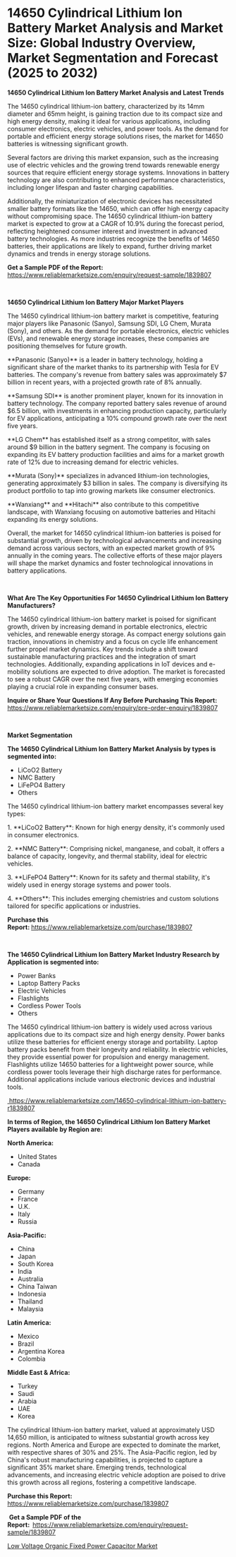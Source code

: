 <p><h1>14650 Cylindrical Lithium Ion Battery Market Analysis and Market Size: Global Industry Overview, Market Segmentation and Forecast (2025 to 2032)</h1></p><p><strong>14650 Cylindrical Lithium Ion Battery Market Analysis and Latest Trends</strong></p>
<p><p>The 14650 cylindrical lithium-ion battery, characterized by its 14mm diameter and 65mm height, is gaining traction due to its compact size and high energy density, making it ideal for various applications, including consumer electronics, electric vehicles, and power tools. As the demand for portable and efficient energy storage solutions rises, the market for 14650 batteries is witnessing significant growth.</p><p>Several factors are driving this market expansion, such as the increasing use of electric vehicles and the growing trend towards renewable energy sources that require efficient energy storage systems. Innovations in battery technology are also contributing to enhanced performance characteristics, including longer lifespan and faster charging capabilities.</p><p>Additionally, the miniaturization of electronic devices has necessitated smaller battery formats like the 14650, which can offer high energy capacity without compromising space. The 14650 cylindrical lithium-ion battery market is expected to grow at a CAGR of 10.9% during the forecast period, reflecting heightened consumer interest and investment in advanced battery technologies. As more industries recognize the benefits of 14650 batteries, their applications are likely to expand, further driving market dynamics and trends in energy storage solutions.</p></p>
<p><strong>Get a Sample PDF of the Report:&nbsp;</strong> <a href="https://www.reliablemarketsize.com/enquiry/request-sample/1839807?utm_campaign=2747&utm_medium=2&utm_source=Github&utm_content=ia&utm_term=07042025&utm_id=14650-cylindrical-lithium-ion-battery">https://www.reliablemarketsize.com/enquiry/request-sample/1839807</a></p>
<p>&nbsp;</p>
<p><strong>14650 Cylindrical Lithium Ion Battery Major Market Players</strong></p>
<p><p>The 14650 cylindrical lithium-ion battery market is competitive, featuring major players like Panasonic (Sanyo), Samsung SDI, LG Chem, Murata (Sony), and others. As the demand for portable electronics, electric vehicles (EVs), and renewable energy storage increases, these companies are positioning themselves for future growth.</p><p>**Panasonic (Sanyo)** is a leader in battery technology, holding a significant share of the market thanks to its partnership with Tesla for EV batteries. The company's revenue from battery sales was approximately $7 billion in recent years, with a projected growth rate of 8% annually.</p><p>**Samsung SDI** is another prominent player, known for its innovation in battery technology. The company reported battery sales revenue of around $6.5 billion, with investments in enhancing production capacity, particularly for EV applications, anticipating a 10% compound growth rate over the next five years.</p><p>**LG Chem** has established itself as a strong competitor, with sales around $9 billion in the battery segment. The company is focusing on expanding its EV battery production facilities and aims for a market growth rate of 12% due to increasing demand for electric vehicles.</p><p>**Murata (Sony)** specializes in advanced lithium-ion technologies, generating approximately $3 billion in sales. The company is diversifying its product portfolio to tap into growing markets like consumer electronics.</p><p>**Wanxiang** and **Hitachi** also contribute to this competitive landscape, with Wanxiang focusing on automotive batteries and Hitachi expanding its energy solutions.</p><p>Overall, the market for 14650 cylindrical lithium-ion batteries is poised for substantial growth, driven by technological advancements and increasing demand across various sectors, with an expected market growth of 9% annually in the coming years. The collective efforts of these major players will shape the market dynamics and foster technological innovations in battery applications.</p></p>
<p>&nbsp;</p>
<p><strong>What Are The Key Opportunities For 14650 Cylindrical Lithium Ion Battery Manufacturers?</strong></p>
<p><p>The 14650 cylindrical lithium-ion battery market is poised for significant growth, driven by increasing demand in portable electronics, electric vehicles, and renewable energy storage. As compact energy solutions gain traction, innovations in chemistry and a focus on cycle life enhancement further propel market dynamics. Key trends include a shift toward sustainable manufacturing practices and the integration of smart technologies. Additionally, expanding applications in IoT devices and e-mobility solutions are expected to drive adoption. The market is forecasted to see a robust CAGR over the next five years, with emerging economies playing a crucial role in expanding consumer bases.</p></p>
<p><strong>Inquire or Share Your Questions If Any Before Purchasing This Report:</strong> <a href="https://www.reliablemarketsize.com/enquiry/pre-order-enquiry/1839807?utm_campaign=2747&utm_medium=2&utm_source=Github&utm_content=ia&utm_term=07042025&utm_id=14650-cylindrical-lithium-ion-battery">https://www.reliablemarketsize.com/enquiry/pre-order-enquiry/1839807</a></p>
<p>&nbsp;</p>
<p><strong>Market Segmentation</strong></p>
<p><strong>The 14650 Cylindrical Lithium Ion Battery Market Analysis by types is segmented into:</strong></p>
<p><ul><li>LiCoO2 Battery</li><li>NMC Battery</li><li>LiFePO4 Battery</li><li>Others</li></ul></p>
<p><p>The 14650 cylindrical lithium-ion battery market encompasses several key types: </p><p>1. **LiCoO2 Battery**: Known for high energy density, it's commonly used in consumer electronics.</p><p>2. **NMC Battery**: Comprising nickel, manganese, and cobalt, it offers a balance of capacity, longevity, and thermal stability, ideal for electric vehicles.</p><p>3. **LiFePO4 Battery**: Known for its safety and thermal stability, it's widely used in energy storage systems and power tools.</p><p>4. **Others**: This includes emerging chemistries and custom solutions tailored for specific applications or industries.</p></p>
<p><strong>Purchase this Report:&nbsp;</strong><a href="https://www.reliablemarketsize.com/purchase/1839807?utm_campaign=2747&utm_medium=2&utm_source=Github&utm_content=ia&utm_term=07042025&utm_id=14650-cylindrical-lithium-ion-battery">https://www.reliablemarketsize.com/purchase/1839807</a></p>
<p>&nbsp;</p>
<p><strong>The 14650 Cylindrical Lithium Ion Battery Market Industry Research by Application is segmented into:</strong></p>
<p><ul><li>Power Banks</li><li>Laptop Battery Packs</li><li>Electric Vehicles</li><li>Flashlights</li><li>Cordless Power Tools</li><li>Others</li></ul></p>
<p><p>The 14650 cylindrical lithium-ion battery is widely used across various applications due to its compact size and high energy density. Power banks utilize these batteries for efficient energy storage and portability. Laptop battery packs benefit from their longevity and reliability. In electric vehicles, they provide essential power for propulsion and energy management. Flashlights utilize 14650 batteries for a lightweight power source, while cordless power tools leverage their high discharge rates for performance. Additional applications include various electronic devices and industrial tools.</p></p>
<p><a href="https://www.reliablemarketsize.com/14650-cylindrical-lithium-ion-battery-r1839807?utm_campaign=2747&utm_medium=2&utm_source=Github&utm_content=ia&utm_term=07042025&utm_id=14650-cylindrical-lithium-ion-battery">&nbsp;https://www.reliablemarketsize.com/14650-cylindrical-lithium-ion-battery-r1839807</a></p>
<p><strong>In terms of Region, the 14650 Cylindrical Lithium Ion Battery Market Players available by Region are:</strong></p>
<p>
    <p> <strong> North America: </strong>
        <ul>
            <li>United States</li>
            <li>Canada</li>
        </ul>
        </p> 
    <p> <strong> Europe: </strong>
        <ul>
            <li>Germany</li>
            <li>France</li>
            <li>U.K.</li>
            <li>Italy</li>
            <li>Russia</li>
        </ul>
        </p> 
    <p> <strong> Asia-Pacific: </strong>
        <ul>
            <li>China</li>
            <li>Japan</li>
            <li>South Korea</li>
            <li>India</li>
            <li>Australia</li>
            <li>China Taiwan</li>
            <li>Indonesia</li>
            <li>Thailand</li>
            <li>Malaysia</li>
        </ul>
        </p> 
    <p> <strong> Latin America: </strong>
        <ul>
            <li>Mexico</li>
            <li>Brazil</li>
            <li>Argentina Korea</li>
            <li>Colombia</li>
        </ul>
        </p> 
    <p> <strong> Middle East & Africa: </strong>
        <ul>
            <li>Turkey</li>
            <li>Saudi</li>
            <li>Arabia</li>
            <li>UAE</li>
            <li>Korea</li>
        </ul>
    </p>
    </p>
<p><p>The cylindrical lithium-ion battery market, valued at approximately USD 14,650 million, is anticipated to witness substantial growth across key regions. North America and Europe are expected to dominate the market, with respective shares of 30% and 25%. The Asia-Pacific region, led by China's robust manufacturing capabilities, is projected to capture a significant 35% market share. Emerging trends, technological advancements, and increasing electric vehicle adoption are poised to drive this growth across all regions, fostering a competitive landscape.</p></p>
<p><strong>Purchase this Report: </strong><a href="https://www.reliablemarketsize.com/purchase/1839807?utm_campaign=2747&utm_medium=2&utm_source=Github&utm_content=ia&utm_term=07042025&utm_id=14650-cylindrical-lithium-ion-battery">https://www.reliablemarketsize.com/purchase/1839807</a></p>
<p>&nbsp;<strong>Get a Sample PDF of the Report:&nbsp;&nbsp;</strong><a href="https://www.reliablemarketsize.com/enquiry/request-sample/1839807?utm_campaign=2747&utm_medium=2&utm_source=Github&utm_content=ia&utm_term=07042025&utm_id=14650-cylindrical-lithium-ion-battery">https://www.reliablemarketsize.com/enquiry/request-sample/1839807</a></p>
<p><strong></strong></p>
<p><p><a href="https://github.com/berbelsagwan/Market-Research-Report-List-1/blob/main/low-voltage-organic-fixed-power-capacitor-market.md?utm_campaign=2747&utm_medium=2&utm_source=Github&utm_content=ia&utm_term=07042025&utm_id=14650-cylindrical-lithium-ion-battery">Low Voltage Organic Fixed Power Capacitor Market</a></p></p>